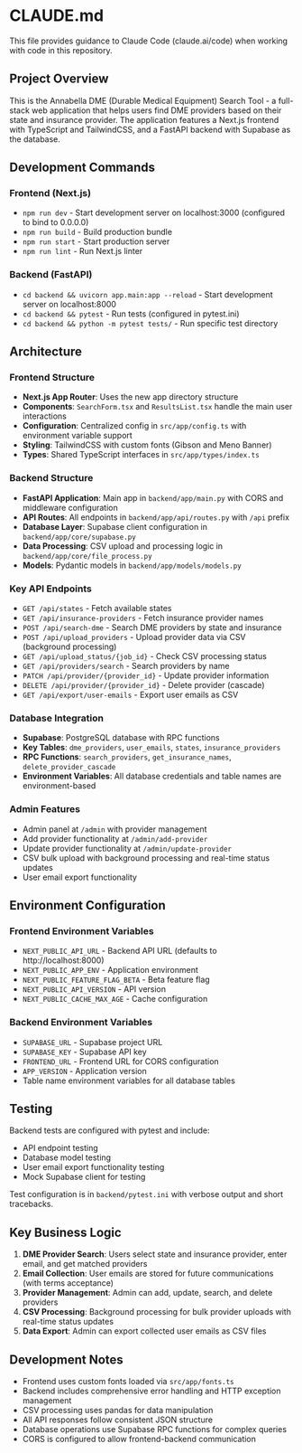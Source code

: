 # CLAUDE.md

This file provides guidance to Claude Code (claude.ai/code) when working with code in this repository.

## Project Overview

This is the Annabella DME (Durable Medical Equipment) Search Tool - a full-stack web application that helps users find DME providers based on their state and insurance provider. The application features a Next.js frontend with TypeScript and TailwindCSS, and a FastAPI backend with Supabase as the database.

## Development Commands

### Frontend (Next.js)
- `npm run dev` - Start development server on localhost:3000 (configured to bind to 0.0.0.0)
- `npm run build` - Build production bundle
- `npm run start` - Start production server
- `npm run lint` - Run Next.js linter

### Backend (FastAPI)
- `cd backend && uvicorn app.main:app --reload` - Start development server on localhost:8000
- `cd backend && pytest` - Run tests (configured in pytest.ini)
- `cd backend && python -m pytest tests/` - Run specific test directory

## Architecture

### Frontend Structure
- **Next.js App Router**: Uses the new app directory structure
- **Components**: `SearchForm.tsx` and `ResultsList.tsx` handle the main user interactions
- **Configuration**: Centralized config in `src/app/config.ts` with environment variable support
- **Styling**: TailwindCSS with custom fonts (Gibson and Meno Banner)
- **Types**: Shared TypeScript interfaces in `src/app/types/index.ts`

### Backend Structure
- **FastAPI Application**: Main app in `backend/app/main.py` with CORS and middleware configuration
- **API Routes**: All endpoints in `backend/app/api/routes.py` with `/api` prefix
- **Database Layer**: Supabase client configuration in `backend/app/core/supabase.py`
- **Data Processing**: CSV upload and processing logic in `backend/app/core/file_process.py`
- **Models**: Pydantic models in `backend/app/models/models.py`

### Key API Endpoints
- `GET /api/states` - Fetch available states
- `GET /api/insurance-providers` - Fetch insurance provider names
- `POST /api/search-dme` - Search DME providers by state and insurance
- `POST /api/upload_providers` - Upload provider data via CSV (background processing)
- `GET /api/upload_status/{job_id}` - Check CSV processing status
- `GET /api/providers/search` - Search providers by name
- `PATCH /api/provider/{provider_id}` - Update provider information
- `DELETE /api/provider/{provider_id}` - Delete provider (cascade)
- `GET /api/export/user-emails` - Export user emails as CSV

### Database Integration
- **Supabase**: PostgreSQL database with RPC functions
- **Key Tables**: `dme_providers`, `user_emails`, `states`, `insurance_providers`
- **RPC Functions**: `search_providers`, `get_insurance_names`, `delete_provider_cascade`
- **Environment Variables**: All database credentials and table names are environment-based

### Admin Features
- Admin panel at `/admin` with provider management
- Add provider functionality at `/admin/add-provider`
- Update provider functionality at `/admin/update-provider`
- CSV bulk upload with background processing and real-time status updates
- User email export functionality

## Environment Configuration

### Frontend Environment Variables
- `NEXT_PUBLIC_API_URL` - Backend API URL (defaults to http://localhost:8000)
- `NEXT_PUBLIC_APP_ENV` - Application environment
- `NEXT_PUBLIC_FEATURE_FLAG_BETA` - Beta feature flag
- `NEXT_PUBLIC_API_VERSION` - API version
- `NEXT_PUBLIC_CACHE_MAX_AGE` - Cache configuration

### Backend Environment Variables
- `SUPABASE_URL` - Supabase project URL
- `SUPABASE_KEY` - Supabase API key
- `FRONTEND_URL` - Frontend URL for CORS configuration
- `APP_VERSION` - Application version
- Table name environment variables for all database tables

## Testing

Backend tests are configured with pytest and include:
- API endpoint testing
- Database model testing
- User email export functionality testing
- Mock Supabase client for testing

Test configuration is in `backend/pytest.ini` with verbose output and short tracebacks.

## Key Business Logic

1. **DME Provider Search**: Users select state and insurance provider, enter email, and get matched providers
2. **Email Collection**: User emails are stored for future communications (with terms acceptance)
3. **Provider Management**: Admin can add, update, search, and delete providers
4. **CSV Processing**: Background processing for bulk provider uploads with real-time status updates
5. **Data Export**: Admin can export collected user emails as CSV files

## Development Notes

- Frontend uses custom fonts loaded via `src/app/fonts.ts`
- Backend includes comprehensive error handling and HTTP exception management
- CSV processing uses pandas for data manipulation
- All API responses follow consistent JSON structure
- Database operations use Supabase RPC functions for complex queries
- CORS is configured to allow frontend-backend communication
